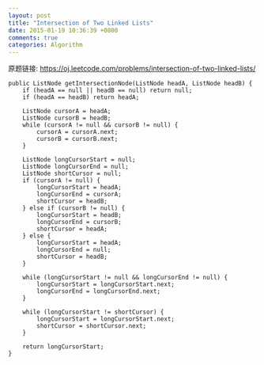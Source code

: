 ```yaml
---
layout: post
title: "Intersection of Two Linked Lists"
date: 2015-01-19 10:36:39 +0800
comments: true
categories: Algorithm
---
```


原题链接: https://oj.leetcode.com/problems/intersection-of-two-linked-lists/

<!-- more -->

    public ListNode getIntersectionNode(ListNode headA, ListNode headB) {
		if (headA == null || headB == null) return null;
		if (headA == headB) return headA;

		ListNode cursorA = headA;
		ListNode cursorB = headB;
		while (cursorA != null && cursorB != null) {
			cursorA = cursorA.next;
			cursorB = cursorB.next;
		}
		
		ListNode longCursorStart = null;
		ListNode longCursorEnd = null;
		ListNode shortCursor = null;
		if (cursorA != null) {
			longCursorStart = headA;
			longCursorEnd = cursorA;
			shortCursor = headB;
		} else if (cursorB != null) {
			longCursorStart = headB;
			longCursorEnd = cursorB;
			shortCursor = headA;
		} else {
			longCursorStart = headA;
			longCursorEnd = null;
			shortCursor = headB;
		}
		
		while (longCursorStart != null && longCursorEnd != null) {
			longCursorStart = longCursorStart.next;
			longCursorEnd = longCursorEnd.next;
		}
		
		while (longCursorStart != shortCursor) {
			longCursorStart = longCursorStart.next;
			shortCursor = shortCursor.next;
		}
		
		return longCursorStart;
    }
